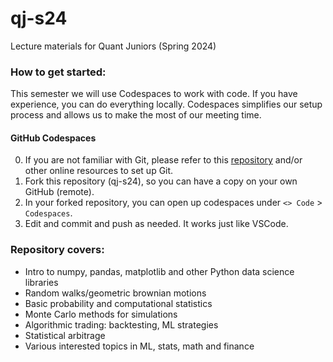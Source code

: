 # qj-s24
Lecture materials for Quant Juniors (Spring 2024)

### How to get started:
This semester we will use Codespaces to work with code. If you have experience, you can do everything locally. Codespaces simplifies our setup process and allows us to make the most of our meeting time.

#### GitHub Codespaces
0) If you are not familiar with Git, please refer to this [repository](https://github.com/bualpha/learn-git) and/or other online resources to set up Git.
1) Fork this repository (qj-s24), so you can have a copy on your own GitHub (remote).
2) In your forked repository, you can open up codespaces under `<> Code` > `Codespaces`.
3) Edit and commit and push as needed. It works just like VSCode.

### Repository covers:
* Intro to numpy, pandas, matplotlib and other Python data science libraries
* Random walks/geometric brownian motions
* Basic probability and computational statistics
* Monte Carlo methods for simulations
* Algorithmic trading: backtesting, ML strategies
* Statistical arbitrage
* Various interested topics in ML, stats, math and finance

